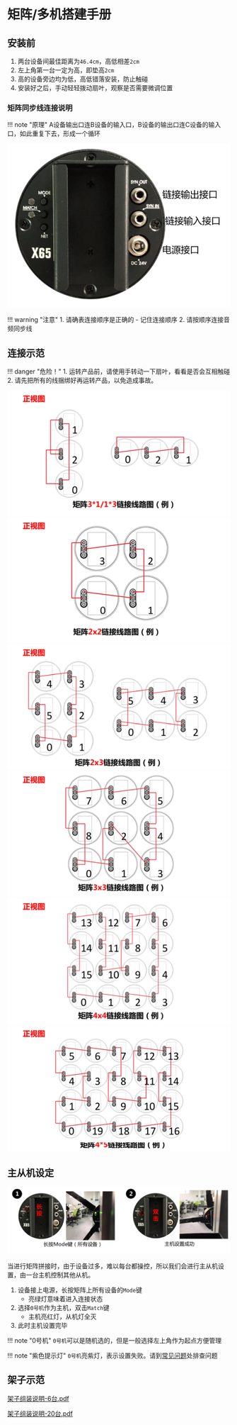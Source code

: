 # 矩阵/多机搭建手册

## 安装前

1. 两台设备间最佳距离为`46.4cm`，高低相差`2cm` 
2. 左上角第一台一定为高，即垫高`2cm`
3. 高的设备旁边均为低，高低错落安装，防止触碰 
4. 安装好之后，手动轻轻拨动扇叶，观察是否需要微调位置

### 矩阵同步线连接说明

!!! note "原理"
    A设备输出口连B设备的输入口，B设备的输出口连C设备的输入口，如此重复下去，形成一个循环

![](images/wire.png)


!!! warning "注意"
    1. 请确表连接顺序是正确的
        - 记住连接顺序
    2. 请按顺序连接音频同步线

## 连接示范

!!! danger "危险！"
    1. 运转产品前，请使用手转动一下扇叶，看看是否会互相触碰
    2. 请先把所有的线捆绑好再运转产品，以免造成事故。

![](images/connect_1.png)
![](images/connect_2.png)
![](images/connect_3.png)
![](images/connect_4.png)
![](images/connect_5.png)
![](images/connect_6.png)


## 主从机设定

![](images/master-slave.png)

当进行矩阵拼接时，由于设备过多，难以每台都操控，所以我们会进行主从机设置，由一台主机控制其他从机。 

1. 设备接上电源，长按矩阵上所有设备的`Mode`键 
    - 亮绿灯意味着进入连接状态
2. 选择`0号机`作为主机，双击`Match`键
    - 主机亮红灯，从机灯全灭
3. 此时主机设置完毕

!!! note "0号机"
    `0号机`可以是随机选的，但是一般选择左上角作为起点方便管理 

!!! note "紫色提示灯"
    `0号机`亮紫灯，表示设置失败。请到[常见问题](faq)处排查问题

## 架子示范

[架子组装说明-6台.pdf](documents/架子组装说明-6台.pdf)

[架子组装说明-20台.pdf](documents/架子组装说明-20台.pdf)